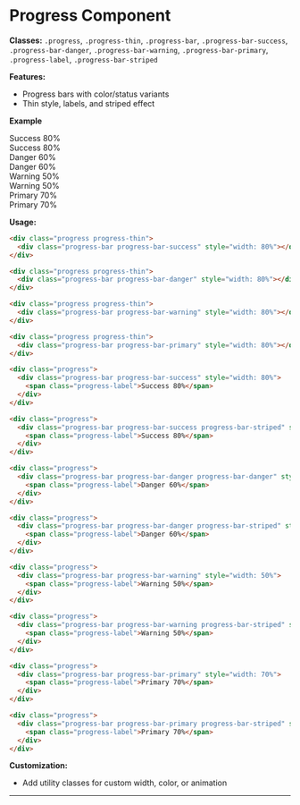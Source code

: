# Progress Component

**Classes:** `.progress`, `.progress-thin`, `.progress-bar`, `.progress-bar-success`, `.progress-bar-danger`, `.progress-bar-warning`, `.progress-bar-primary`, `.progress-label`, `.progress-bar-striped`

**Features:**
- Progress bars with color/status variants
- Thin style, labels, and striped effect

**Example**

<div class="demo-container">
  <div class="progress progress-thin">
    <div class="progress-bar progress-bar-success" style="width: 80%"></div>
  </div>

  <div class="progress progress-thin">
    <div class="progress-bar progress-bar-danger" style="width: 80%"></div>
  </div>

  <div class="progress progress-thin">
    <div class="progress-bar progress-bar-warning" style="width: 80%"></div>
  </div>

  <div class="progress progress-thin">
    <div class="progress-bar progress-bar-primary" style="width: 80%"></div>
  </div>

  <div class="progress">
    <div class="progress-bar progress-bar-success" style="width: 80%">
      <span class="progress-label">Success 80%</span>
    </div>
  </div>

  <div class="progress">
    <div class="progress-bar progress-bar-success progress-bar-striped" style="width: 80%">
      <span class="progress-label">Success 80%</span>
    </div>
  </div>

  <div class="progress">
    <div class="progress-bar progress-bar-danger progress-bar-danger" style="width: 60%">
      <span class="progress-label">Danger 60%</span>
    </div>
  </div>

  <div class="progress">
    <div class="progress-bar progress-bar-danger progress-bar-striped" style="width: 60%">
      <span class="progress-label">Danger 60%</span>
    </div>
  </div>

  <div class="progress">
    <div class="progress-bar progress-bar-warning" style="width: 50%">
      <span class="progress-label">Warning 50%</span>
    </div>
  </div>

  <div class="progress">
    <div class="progress-bar progress-bar-warning progress-bar-striped" style="width: 50%">
      <span class="progress-label">Warning 50%</span>
    </div>
  </div>

  <div class="progress">
    <div class="progress-bar progress-bar-primary" style="width: 70%">
      <span class="progress-label">Primary 70%</span>
    </div>
  </div>

  <div class="progress">
    <div class="progress-bar progress-bar-primary progress-bar-striped" style="width: 70%">
      <span class="progress-label">Primary 70%</span>
    </div>
  </div>
</div>

**Usage:**
```html
<div class="progress progress-thin">
  <div class="progress-bar progress-bar-success" style="width: 80%"></div>
</div>

<div class="progress progress-thin">
  <div class="progress-bar progress-bar-danger" style="width: 80%"></div>
</div>

<div class="progress progress-thin">
  <div class="progress-bar progress-bar-warning" style="width: 80%"></div>
</div>

<div class="progress progress-thin">
  <div class="progress-bar progress-bar-primary" style="width: 80%"></div>
</div>

<div class="progress">
  <div class="progress-bar progress-bar-success" style="width: 80%">
    <span class="progress-label">Success 80%</span>
  </div>
</div>

<div class="progress">
  <div class="progress-bar progress-bar-success progress-bar-striped" style="width: 80%">
    <span class="progress-label">Success 80%</span>
  </div>
</div>

<div class="progress">
  <div class="progress-bar progress-bar-danger progress-bar-danger" style="width: 60%">
    <span class="progress-label">Danger 60%</span>
  </div>
</div>

<div class="progress">
  <div class="progress-bar progress-bar-danger progress-bar-striped" style="width: 60%">
    <span class="progress-label">Danger 60%</span>
  </div>
</div>

<div class="progress">
  <div class="progress-bar progress-bar-warning" style="width: 50%">
    <span class="progress-label">Warning 50%</span>
  </div>
</div>

<div class="progress">
  <div class="progress-bar progress-bar-warning progress-bar-striped" style="width: 50%">
    <span class="progress-label">Warning 50%</span>
  </div>
</div>

<div class="progress">
  <div class="progress-bar progress-bar-primary" style="width: 70%">
    <span class="progress-label">Primary 70%</span>
  </div>
</div>

<div class="progress">
  <div class="progress-bar progress-bar-primary progress-bar-striped" style="width: 70%">
    <span class="progress-label">Primary 70%</span>
  </div>
</div>
```

**Customization:**
- Add utility classes for custom width, color, or animation

---